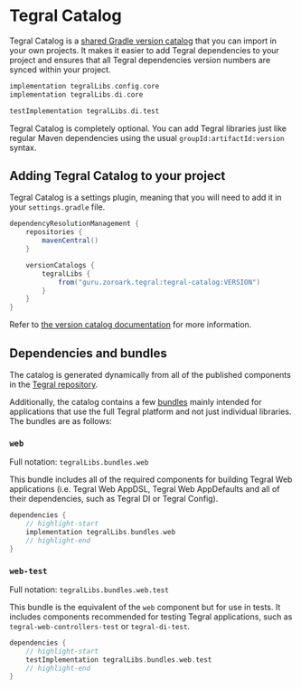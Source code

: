 # Tegral Catalog

Tegral Catalog is a [shared Gradle version catalog](https://docs.gradle.org/current/userguide/platforms.html#sub:central-declaration-of-dependencies) that you can import in your own projects. It makes it easier to add Tegral dependencies to your project and ensures that all Tegral dependencies version numbers are synced within your project.

```groovy
implementation tegralLibs.config.core
implementation tegralLibs.di.core

testImplementation tegralLibs.di.test
```

Tegral Catalog is completely optional. You can add Tegral libraries just like regular Maven dependencies using the usual `groupId:artifactId:version` syntax.

## Adding Tegral Catalog to your project

Tegral Catalog is a settings plugin, meaning that you will need to add it in your `settings.gradle` file.

<!-- TODO example will not work until actually publishing to maven central -->

```groovy title="settings.gradle"
dependencyResolutionManagement {
    repositories {
        mavenCentral()
    }

    versionCatalogs {
        tegralLibs {
            from("guru.zoroark.tegral:tegral-catalog:VERSION")
        }
    }
}
```

Refer to [the version catalog documentation](https://docs.gradle.org/current/userguide/platforms.html#sec:importing-published-catalog) for more information.

## Dependencies and bundles

The catalog is generated dynamically from all of the published components in the [Tegral repository](https://github.com/utybo/Tegral).

Additionally, the catalog contains a few [bundles](https://docs.gradle.org/current/userguide/platforms.html#sec:dependency-bundles) mainly intended for applications that use the full Tegral platform and not just individual libraries. The bundles are as follows:

### `web`

Full notation: `tegralLibs.bundles.web`

This bundle includes all of the required components for building Tegral Web applications (i.e. Tegral Web AppDSL, Tegral Web AppDefaults and all of their dependencies, such as Tegral DI or Tegral Config).

```groovy title=build.gradle
dependencies {
    // highlight-start
    implementation tegralLibs.bundles.web
    // highlight-end
}
```

### `web-test`

Full notation: `tegralLibs.bundles.web.test`

This bundle is the equivalent of the `web` component but for use in tests. It includes components recommended for testing Tegral applications, such as `tegral-web-controllers-test` or `tegral-di-test`.

```groovy title=build.gradle
dependencies {
    // highlight-start
    testImplementation tegralLibs.bundles.web.test
    // highlight-end
}
```
